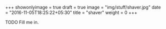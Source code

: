 +++
showonlyimage = true
draft = true
image = "img/stuff/shaver.jpg"
date = "2016-11-05T18:25:22+05:30"
title = "shaver"
weight = 0
+++

TODO Fill me in.

